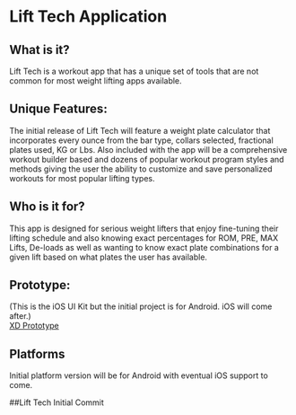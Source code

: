 # Lift Tech Application
## What is it?
  Lift Tech is a workout app that has a unique set of tools that are not common for most weight lifting apps available.
## Unique Features:
  The initial release of Lift Tech will feature a weight plate calculator that incorporates every ounce from the bar type, collars selected, fractional plates used, KG or Lbs.
  Also included with the app will be a comprehensive workout builder based and dozens of popular workout program styles and methods giving the user the ability to customize and save personalized workouts for most popular lifting types.
## Who is it for?
  This app is designed for serious weight lifters that enjoy fine-tuning their lifting schedule and also knowing exact percentages for ROM, PRE, MAX Lifts, De-loads as well as wanting to know exact plate combinations for a given lift based on what plates the user has available.
## Prototype:
(This is the iOS UI Kit but the initial project is for Android. iOS will come after.)</br>
  [XD Prototype](https://xd.adobe.com/view/2f57f736-55f2-43b9-b257-6b9bc09be31d-7a04)
  
## Platforms
  Initial platform version will be for Android with eventual iOS support to come.
  
##Lift Tech Initial Commit
